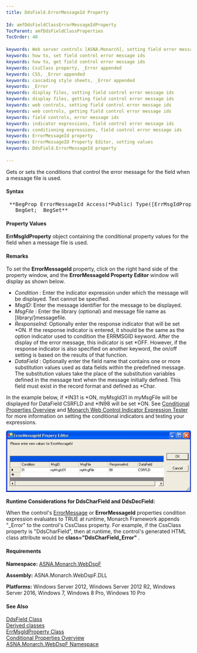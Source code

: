 ```yaml
---
title: DdsField.ErrorMessageId Property

Id: amfDdsFieldClassErrorMessageIdProperty
TocParent: amfDdsFieldClassProperties
TocOrder: 40

keywords: Web server controls [ASNA.Monarch], setting field error message ids
keywords: how to, set field control error message ids
keywords: how to, get field control error message ids
keywords: CssClass property, _Error appended
keywords: CSS, _Error appended
keywords: cascading style sheets, _Error appended
keywords: _Error
keywords: display files, setting field control error message ids
keywords: display files, getting field control error message ids
keywords: web controls, setting field control error message ids
keywords: web controls, getting field control error message ids
keywords: field controls, error message ids
keywords: indicator expressions, field control error message ids
keywords: conditioning expressions, field control error message ids
keywords: ErrorMessageId property
keywords: ErrorMessageID Property Editor, setting values
keywords: DdsField.ErrorMessageId property

---
```


Gets or sets the conditions that control the error message for the field when a message file is used.

#### Syntax
<pre class="prettyprint"> **BegProp ErrorMessageId Access(*Public) Type([ErrMsgIdProperty](amfErrMsgIdPropertyClass.html))
   BegGet;  BegSet** </pre>

#### Property Values
**ErrMsgIdProperty** object containing the conditional property values for the field when a message file is used.

#### Remarks
To set the **ErrorMessageId** property, click on the right hand side of the property window, and the **ErrorMessageId Property Editor** window will display as shown below.

- *Condition* : Enter the indicator expression under
        which the message will be displayed. Text cannot be
        specified.
- *MsgID:*  Enter the message identifier for the message
        to be displayed.
- *MsgFile* : Enter the library (optional) and message
        file name as [library/]messagefile.
- *ResponseInd:*  Optionally enter the response
        indicator that will be set *ON. If the response indicator
        is entered, it should be the same as the option indicator
        used to condition the ERRMSGID keyword. After the display
        of the error message, this indicator is set *OFF. However,
        if the response indicator is also specified on another
        keyword, the on/off setting is based on the results of that
        function.
- *DataField* : Optionally enter the field name that
        contains one or more substitution values used as data
        fields within the predefined message. The substitution
        values take the place of the substitution variables defined
        in the message text when the message initially defined.
        This field must exist in the record format and defined as
        *Char.

In the example below, if *IN31 is *ON, myMsgId31 in myMsgFile will be displayed for DataField CSRFLD and *IN98 will be set *ON. See [Conditional Properties Overview](amfconConditionalPropertiesOverview.html) and [ Monarch Web Control Indicator Expression Tester](amfMonarchWebControlIndicatorExpressionTester.html) for more information on setting the conditional indicators and testing your expressions.

![](Images/ErrorMessageId.jpg) 

**Runtime Considerations for DdsCharField and DdsDecField:** 

When the control's [ ErrorMessage](amfDdsFieldClassErrorMessageProperty.html) or **ErrorMessageId** properties condition expression evaluates to TRUE at runtime, Monarch Framework appends "_Error" to the control's CssClass property. For example, if the CssClass property is "DdsCharField", then at runtime, the control's generated HTML class attribute would be **class="DdsCharField_Error"** .

#### Requirements
**Namespace:** [ASNA.Monarch.WebDspF](amfWebDspFNamespace.html)

**Assembly:** ASNA.Monarch.WebDspF.DLL

**Platforms:** Windows Server 2012, Windows Server 2012 R2, Windows Server 2016, Windows 7, Windows 8 Pro, Windows 10 Pro

#### See Also
[DdsField Class](amfDdsFieldClass.html) <br clear="none" /> [ Derived classes](amfDdsFieldClassDerivedClasses.html) <br clear="none" /> [ ErrMsgIdProperty Class](amfErrMsgIdPropertyClass.html) <br clear="none" /> [ Conditional Properties Overview](amfconConditionalPropertiesOverview.html) <br clear="none" /> [ ASNA.Monarch.WebDspF Namespace](amfWebDspFNamespace.html) 
